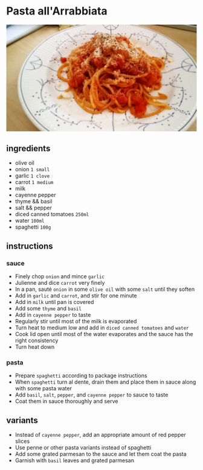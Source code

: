 # Pasta all'Arrabbiata

![Photo](./pasta-all-arrabbiata.jpg)

## ingredients

- olive oil
- onion `1 small`
- garlic `1 clove`
- carrot `1 medium`
- milk
- cayenne pepper
- thyme && basil
- salt && pepper
- diced canned tomatoes `250ml`
- water `100ml`
- spaghetti `100g`

## instructions

### sauce

- Finely chop `onion` and mince `garlic`
- Julienne and dice `carrot` very finely
- In a pan, sauté `onion` in some `olive oil` with some `salt` until they soften
- Add in `garlic` and `carrot`, and stir for one minute
- Add in `milk` until pan is covered
- Add some `thyme` and `basil`
- Add in `cayenne pepper` to taste
- Regularly stir until most of the milk is evaporated
- Turn heat to medium low and add in `diced canned tomatoes` and `water`
- Cook lid open until most of the water evaporates and the sauce has the right consistency
- Turn heat down

### pasta

- Prepare `spaghetti` according to package instructions
- When `spaghetti` turn al dente, drain them and place them in sauce along with some pasta water
- Add `basil`, `salt`, `pepper`, and `cayenne pepper` to sauce to taste
- Coat them in sauce thoroughly and serve

## variants

- Instead of `cayenne pepper`, add an appropriate amount of red pepper slices
- Use penne or other pasta variants instead of spaghetti
- Add some grated parmesan to the sauce and let them coat the pasta
- Garnish with `basil` leaves and grated parmesan
